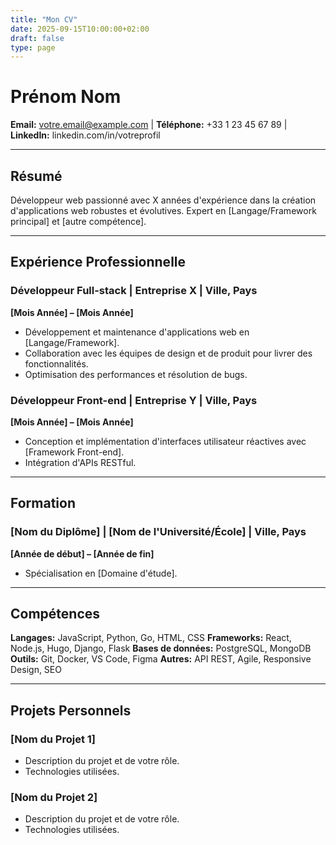 ```yaml
---
title: "Mon CV"
date: 2025-09-15T10:00:00+02:00
draft: false
type: page
---
```


# Prénom Nom

**Email:** votre.email@example.com | **Téléphone:** +33 1 23 45 67 89 | **LinkedIn:** linkedin.com/in/votreprofil

---

## Résumé

Développeur web passionné avec X années d'expérience dans la création d'applications web robustes et évolutives. Expert en [Langage/Framework principal] et [autre compétence].

---

## Expérience Professionnelle

### Développeur Full-stack | Entreprise X | Ville, Pays
**[Mois Année] – [Mois Année]**

*   Développement et maintenance d'applications web en [Langage/Framework].
*   Collaboration avec les équipes de design et de produit pour livrer des fonctionnalités.
*   Optimisation des performances et résolution de bugs.

### Développeur Front-end | Entreprise Y | Ville, Pays
**[Mois Année] – [Mois Année]**

*   Conception et implémentation d'interfaces utilisateur réactives avec [Framework Front-end].
*   Intégration d'APIs RESTful.

---

## Formation

### [Nom du Diplôme] | [Nom de l'Université/École] | Ville, Pays
**[Année de début] – [Année de fin]**

*   Spécialisation en [Domaine d'étude].

---

## Compétences

**Langages:** JavaScript, Python, Go, HTML, CSS
**Frameworks:** React, Node.js, Hugo, Django, Flask
**Bases de données:** PostgreSQL, MongoDB
**Outils:** Git, Docker, VS Code, Figma
**Autres:** API REST, Agile, Responsive Design, SEO

---

## Projets Personnels

### [Nom du Projet 1]
*   Description du projet et de votre rôle.
*   Technologies utilisées.

### [Nom du Projet 2]
*   Description du projet et de votre rôle.
*   Technologies utilisées.
